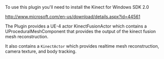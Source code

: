To use this plugin you'll need to install the Kinect for Windows SDK 2.0

http://www.microsoft.com/en-us/download/details.aspx?id=44561

The Plugin provides a UE-4 actor KinectFusionActor which contains a UProceduralMeshComponent that provides the output of the kinect
fusion mesh reconstruction.

It also contains a <code>KinectActor</code> which provides realtime mesh reconstruction, camera texture, and body tracking.
